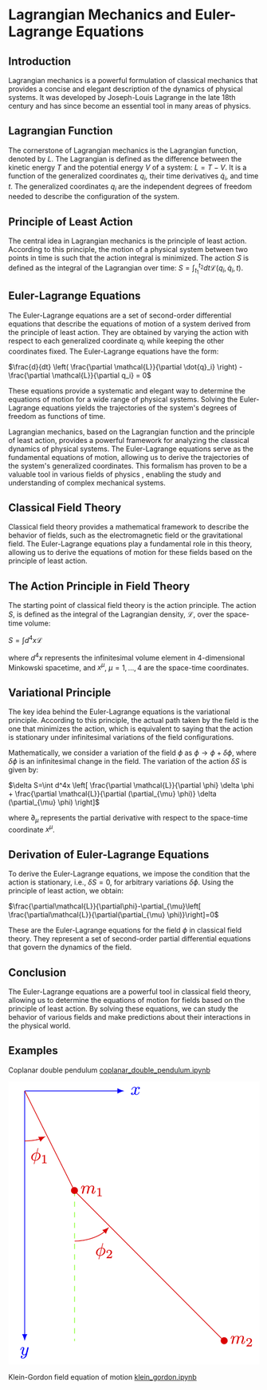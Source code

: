 # Lagrangian Mechanics and Euler-Lagrange Equations

## Introduction

Lagrangian mechanics is a powerful formulation of classical mechanics that provides a concise and elegant description of the dynamics of physical systems. It was developed by Joseph-Louis Lagrange in the late 18th century and has since become an essential tool in many areas of physics.

## Lagrangian Function
The cornerstone of Lagrangian mechanics is the Lagrangian function, denoted by $L$. The Lagrangian is defined as the difference between the kinetic energy $T$ and the potential energy $V$ of a system: $L = T - V$. It is a function of the generalized coordinates $q_i$, their time derivatives $\dot{q}_i$, and time $t$. The generalized coordinates $q_i$ are the independent degrees of freedom needed to describe the configuration of the system.

## Principle of Least Action
The central idea in Lagrangian mechanics is the principle of least action. According to this principle, the motion of a physical system between two points in time is such that the action integral is minimized. The action $S$ is defined as the integral of the Lagrangian over time:  $S = \int_{t_1}^{t_2}  dt \mathcal{L}(q_i, \dot{q}_i, t)$.

## Euler-Lagrange Equations
The Euler-Lagrange equations are a set of second-order differential equations that describe the equations of motion of a system derived from the principle of least action. They are obtained by varying the action with respect to each generalized coordinate $q_i$ while keeping the other coordinates fixed. The Euler-Lagrange equations have the form:

$\frac{d}{dt} \left( \frac{\partial \mathcal{L}}{\partial \dot{q}_i} \right) - \frac{\partial \mathcal{L}}{\partial q_i} = 0$

These equations provide a systematic and elegant way to determine the equations of motion for a wide range of physical systems. Solving the Euler-Lagrange equations yields the trajectories of the system's degrees of freedom as functions of time.

Lagrangian mechanics, based on the Lagrangian function and the principle of least action, provides a powerful framework for analyzing the classical dynamics of physical systems. The Euler-Lagrange equations serve as the fundamental equations of motion, allowing us to derive the trajectories of the system's generalized coordinates. This formalism has proven to be a valuable tool in various fields of physics , enabling the study and understanding of complex mechanical systems.

## Classical Field Theory
Classical field theory provides a mathematical framework to describe the behavior of fields, such as the electromagnetic field or the gravitational field. The Euler-Lagrange equations play a fundamental role in this theory, allowing us to derive the equations of motion for these fields based on the principle of least action.

## The Action Principle in Field Theory
The starting point of classical field theory is the action principle. The action $S$, is defined as the integral of the Lagrangian density, $\mathcal{L}$, over the space-time volume:

$S=\int d^4x \mathcal{L}$

where $d^4x$ represents the infinitesimal volume element in 4-dimensional Minkowski spacetime, and $x^{\mu}$, $\mu=1,\dots,4$ are the space-time coordinates.

## Variational Principle
The key idea behind the Euler-Lagrange equations is the variational principle. According to this principle, the actual path taken by the field is the one that minimizes the action, which is equivalent to saying that the action is stationary under infinitesimal variations of the field configurations.

Mathematically, we consider a variation of the field $\phi$ as $\phi \rightarrow \phi + \delta \phi$, where $\delta \phi$ is an infinitesimal change in the field. The variation of the action $\delta S$ is given by:

$\delta S=\int d^4x \left[ \frac{\partial \mathcal{L}}{\partial \phi} \delta \phi + \frac{\partial \mathcal{L}}{\partial (\partial_{\mu} \phi)} \delta (\partial_{\mu} \phi) \right]$

where $\partial_{\mu}$ represents the partial derivative with respect to the space-time coordinate $x^{\mu}$. 

## Derivation of Euler-Lagrange Equations
To derive the Euler-Lagrange equations, we impose the condition that the action is stationary, i.e., $\delta S = 0$, for arbitrary variations $\delta \phi$. Using the principle of least action, we obtain:

$\frac{\partial\mathcal{L}}{\partial\phi}-\partial_{\mu}\left[ \frac{\partial\mathcal{L}}{\partial(\partial_{\mu} \phi)}\right]=0$

These are the Euler-Lagrange equations for the field $\phi$ in classical field theory. They represent a set of second-order partial differential equations that govern the dynamics of the field.

## Conclusion
The Euler-Lagrange equations are a powerful tool in classical field theory, allowing us to determine the equations of motion for fields based on the principle of least action. By solving these equations, we can study the behavior of various fields and make predictions about their interactions in the physical world.

## Examples
Coplanar double pendulum
[coplanar_double_pendulum.ipynb](https://github.com/Vaquera-Araujo/LabAv2023/blob/main/Symbolic%20Projects/Equations%20of%20Motion%20in%20Classical%20Mechanics%20and%20Field%20Theory/coplanar_double_pendulum.ipynb)

![Diagram](https://github.com/Vaquera-Araujo/LabAv2023/blob/main/Symbolic%20Projects/Equations%20of%20Motion%20in%20Classical%20Mechanics%20and%20Field%20Theory/coplanar_double_pendulum.png)

Klein-Gordon field equation of motion
[klein_gordon.ipynb](https://github.com/Vaquera-Araujo/LabAv2023/blob/main/Symbolic%20Projects/Equations%20of%20Motion%20in%20Classical%20Mechanics%20and%20Field%20Theory/klein_gordon.ipynb)




